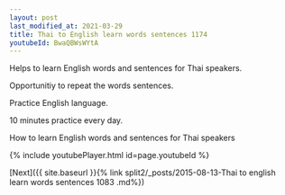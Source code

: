 ```yaml
---
layout: post
last_modified_at: 2021-03-29
title: Thai to English learn words sentences 1174 
youtubeId: BwaQBWsWYtA
---
```

 
 
Helps to learn English words and sentences for Thai speakers.

Opportunitiy to repeat the words sentences. 

Practice English language. 
 
10 minutes practice every day. 
 
How to learn English words and sentences for Thai speakers 
 
{% include youtubePlayer.html id=page.youtubeId %}
 
 
[Next]({{ site.baseurl }}{% link  split2/_posts/2015-08-13-Thai to english learn words sentences 1083 .md%})
 
